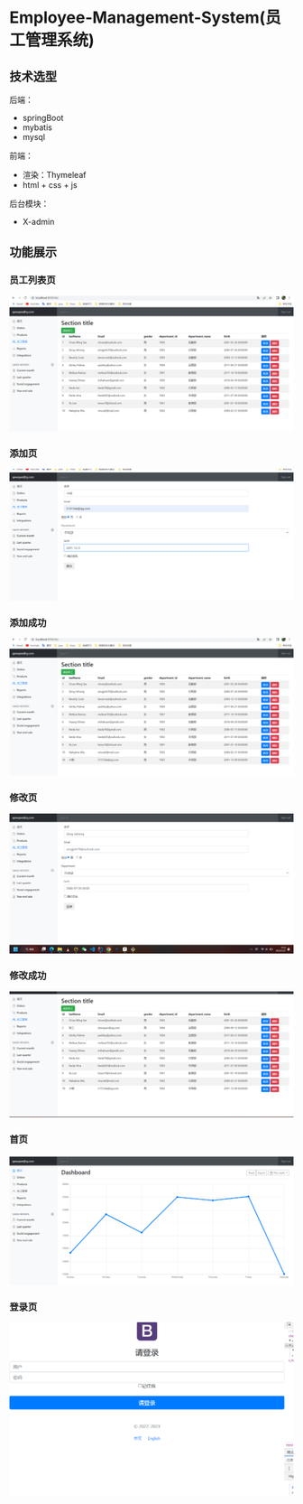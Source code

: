 # Employee-Management-System(员工管理系统)

## 技术选型

后端：

- springBoot
- mybatis
- mysql

前端：

- 渲染：Thymeleaf
- html + css + js

后台模块：

- X-admin



## 功能展示

### 员工列表页

![image-20230127171033324](images/image-20230127171033324.png)

### 添加页

![image-20230127171311259](images/image-20230127171311259.png)



### 添加成功

![image-20230127171502997](images/171429.png)

### 修改页

![image-20230127171657437](images/171639.png)



### 修改成功

![image-20230127171848514](images/171834.png)



### 首页

![image-20230127171929394](images/171913.png)



### 登录页

![image-20230127172038261](images/172018.png)
